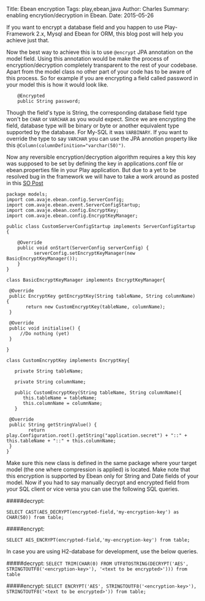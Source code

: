 Title: Ebean encryption
Tags: play,ebean,java 
Author: Charles
Summary: enabling encrytion/decryption in Ebean.
Date: 2015-05-26

If you want to encrypt a database field and you happen to use Play-Framework 2.x, Mysql and Ebean for ORM, this blog post will help you achieve just that.

Now the best way to achieve this is to use `@encrypt` JPA annotation on the model field. Using this annotation would be make the process of encryption/decryption completely transparent to the rest of your codebase. Apart from the model class no other part of your code has to be aware of this process. So for example if you are encrypting a field called password in your model this is how it would look like.

```
    @Encrypted
    public String password;
```

Though the field's type is String, the corresponding database field type won't be `CHAR` or `VARCHAR` as you would expect. Since we are encrypting the field, database type will be binary or byte or another equivalent type supported by the database. For My-SQL it was `VARBINARY`. If you want to override the type to say `VARCHAR` you can use the JPA annotion property like this `@Column(columnDefinition="varchar(50)")`.

Now any reversible encryption/decryption algorithm requires a key this key was supposed to be set by defining the key in applications.conf file or ebean.properties file in your Play application. But due to a yet to be resolved bug in the framework we will have to take a work around as posted in this [SO Post](http://stackoverflow.com/questions/15800453/play-framework-2-1-java-ebean-encrypted-annotation-errors)


```
package models;
import com.avaje.ebean.config.ServerConfig;     
import com.avaje.ebean.event.ServerConfigStartup;     
import com.avaje.ebean.config.EncryptKey;       
import com.avaje.ebean.config.EncryptKeyManager; 

public class CustomServerConfigStartup implements ServerConfigStartup { 

    @Override 
    public void onStart(ServerConfig serverConfig) {     
          serverConfig.setEncryptKeyManager(new BasicEncryptKeyManager());     
    }     
} 

class BasicEncryptKeyManager implements EncryptKeyManager{ 

 @Override 
 public EncryptKey getEncryptKey(String tableName, String columnName) {     
       return new CustomEncryptKey(tableName, columnName);     
 } 

 @Override 
 public void initialise() { 
     //Do nothing (yet)
 } 

} 

class CustomEncryptKey implements EncryptKey{ 

   private String tableName;

   private String columnName;

   public CustomEncryptKey(String tableName, String columnName){
      this.tableName = tableName;
      this.columnName = columnName;
   }

 @Override 
 public String getStringValue() {     
        return play.Configuration.root().getString("application.secret") + "::" + this.tableName + "::" + this.columnName;      
 }     
}
```


Make sure this new class is defined in the same package where your target model (the one where compression is applied) is located. Make note that this encryption is supported by Ebean only for String and Date fields of your model. Now if you had to say manually decrypt and encrypted field from your SQL client or vice versa you can use the following SQL queries.

#####decrypt:

`SELECT CAST(AES_DECRYPT(encrypted-field,'my-encryption-key') as CHAR(50)) from table;`

#####encrypt:

`SELECT AES_ENCRYPT(encrypted-field,'my-encryption-key') from table;`

In case you are using H2-database for development, use the below queries.

#####decrypt:
`SELECT TRIM(CHAR(0) FROM UTF8TOSTRING(DECRYPT('AES', STRINGTOUTF8('<encryption-key>'), '<text to be encrypted>'))) from table`

#####encrypt:
`SELECT ENCRYPT('AES', STRINGTOUTF8('<encryption-key>'), STRINGTOUTF8('<text to be encrypted>')) from table;`



